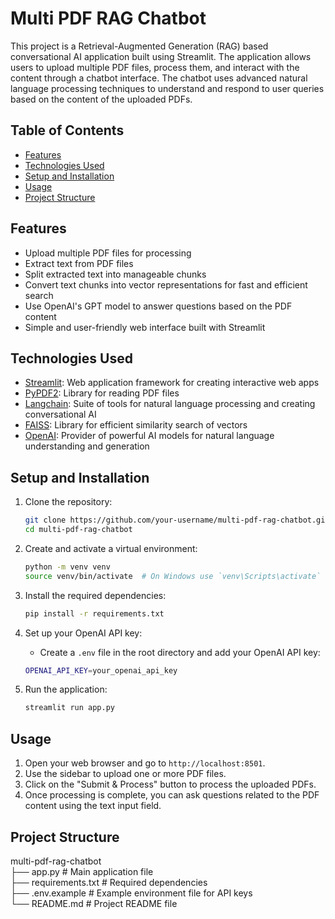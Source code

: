 # Multi PDF RAG Chatbot

This project is a Retrieval-Augmented Generation (RAG) based conversational AI application built using Streamlit. The application allows users to upload multiple PDF files, process them, and interact with the content through a chatbot interface. The chatbot uses advanced natural language processing techniques to understand and respond to user queries based on the content of the uploaded PDFs.

## Table of Contents
- [Features](#features)
- [Technologies Used](#technologies-used)
- [Setup and Installation](#setup-and-installation)
- [Usage](#usage)
- [Project Structure](#project-structure)

## Features
- Upload multiple PDF files for processing
- Extract text from PDF files
- Split extracted text into manageable chunks
- Convert text chunks into vector representations for fast and efficient search
- Use OpenAI's GPT model to answer questions based on the PDF content
- Simple and user-friendly web interface built with Streamlit

## Technologies Used
- [Streamlit](https://streamlit.io/): Web application framework for creating interactive web apps
- [PyPDF2](https://pypi.org/project/PyPDF2/): Library for reading PDF files
- [Langchain](https://www.langchain.com/): Suite of tools for natural language processing and creating conversational AI
- [FAISS](https://faiss.ai/): Library for efficient similarity search of vectors
- [OpenAI](https://www.openai.com/): Provider of powerful AI models for natural language understanding and generation

## Setup and Installation
1. Clone the repository:
    ```sh
    git clone https://github.com/your-username/multi-pdf-rag-chatbot.git
    cd multi-pdf-rag-chatbot
    ```

2. Create and activate a virtual environment:
    ```sh
    python -m venv venv
    source venv/bin/activate  # On Windows use `venv\Scripts\activate`
    ```

3. Install the required dependencies:
    ```sh
    pip install -r requirements.txt
    ```

4. Set up your OpenAI API key:
    - Create a `.env` file in the root directory and add your OpenAI API key:
    ```sh
    OPENAI_API_KEY=your_openai_api_key
    ```

5. Run the application:
    ```sh
    streamlit run app.py
    ```

## Usage
1. Open your web browser and go to `http://localhost:8501`.
2. Use the sidebar to upload one or more PDF files.
3. Click on the "Submit & Process" button to process the uploaded PDFs.
4. Once processing is complete, you can ask questions related to the PDF content using the text input field.

## Project Structure
multi-pdf-rag-chatbot<br>
├── app.py # Main application file<br>
├── requirements.txt # Required dependencies<br>
├── .env.example # Example environment file for API keys<br>
└── README.md # Project README file<br>

